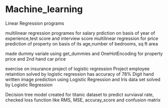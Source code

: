 # Machine_learning
Linear Regression programs

multilinear regression programes for salary prdiction on basis of year of experience,test score and interview score
multilinear regression for price prediction of property on basis of its age,number of bedrooms, sq ft area

made dummy variale using get_dummies and OneHotEncoding for property price and 2nd hand car price 

exercise on insurance project of logistic regression
Project employee retaintion solved by logistic regression has accuracy of 78%
Digit hand written image prediction using Logistic Regression
and Iris data set solved by Logistic Regression

Decision tree model created for titanic dataset to predict surviaval rate, checked loss function like RMS, MSE, accuray_score and confusion matrix
